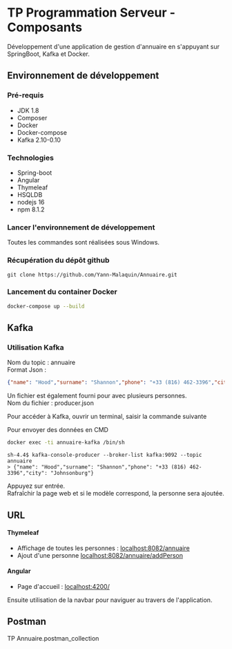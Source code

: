 # TP Programmation Serveur - Composants

Développement d'une application de gestion d'annuaire en s'appuyant sur SpringBoot, Kafka
et Docker.

## Environnement de développement

### Pré-requis

* JDK 1.8
* Composer
* Docker
* Docker-compose
* Kafka 2.10-0.10

### Technologies

* Spring-boot
* Angular
* Thymeleaf
* HSQLDB
* nodejs 16
* npm 8.1.2

### Lancer l'environnement de développement

Toutes les commandes sont réalisées sous Windows.

### Récupération du dépôt github
```
git clone https://github.com/Yann-Malaquin/Annuaire.git
```

### Lancement du container Docker
```bash
docker-compose up --build
```

## Kafka

### Utilisation Kafka

Nom du topic : annuaire<br/>
Format Json :

```json 
{"name": "Hood","surname": "Shannon","phone": "+33 (816) 462-3396","city": "Johnsonburg"}
```

Un fichier est également fourni pour avec plusieurs personnes. <br/>
Nom du fichier : producer.json


Pour accéder à Kafka, ouvrir un terminal, saisir la commande suivante

Pour envoyer des données en CMD
```bash
docker exec -ti annuaire-kafka /bin/sh
```

```shell
sh-4.4$ kafka-console-producer --broker-list kafka:9092 --topic annuaire
> {"name": "Hood","surname": "Shannon","phone": "+33 (816) 462-3396","city": "Johnsonburg"}
```

Appuyez sur entrée. <br/> 
Rafraîchir la page web et si le modèle correspond, la personne sera ajoutée.

## URL

#### Thymeleaf

- Affichage de toutes les personnes : [localhost:8082/annuaire](http://localhost:8082/annuaire)
- Ajout d'une personne [localhost:8082/annuaire/addPerson](http://localhost:8082/annuaire/addPerson)

#### Angular

- Page d'accueil : [localhost:4200/](http://localhost:4200/)

Ensuite utilisation de la navbar pour naviguer au travers de l'application.

## Postman

TP Annuaire.postman_collection
